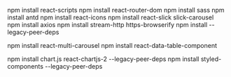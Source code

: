 npm install react-scripts
npm install react-router-dom
npm install sass
npm install antd
npm install react-icons
npm install react-slick slick-carousel
npm install axios
npm install stream-http https-browserify
npm install --legacy-peer-deps


npm install react-multi-carousel
npm install react-data-table-component

npm install chart.js react-chartjs-2 --legacy-peer-deps
npm install styled-components --legacy-peer-deps


